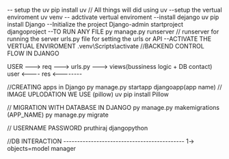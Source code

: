 -- setup the uv
pip install uv // All things will did using uv
--setup the vertual enviroment
uv venv
-- adctivate vertual enviroment
--install dejango
uv pip install Django
--Initialize the project
Django-admin startproject djangoproject
--TO RUN ANY FILE
py manage.py runserver // runserver for running the server
urls.py file for setting the urls or API
--ACTIVATE THE VERTUAL ENVIROMENT 
.venv\Scripts\activate
//BACKEND CONTROL FLOW IN DJANGO

  USER ---> req ---> urls.py ---> views(bussiness logic + DB contact) 
                                user  <----   res <--------

//CREATING apps in Django
py manage.py startapp djangoapp(app name)
// IMAGE UPLODATION WE USE (pillow)
uv pip install Pillow

// MIGRATION WITH DATABASE IN DJANGO
py manage.py makemigrations (APP_NAME)
py manage.py migrate

// USERNAME PASSWORD
pruthiraj djangopython

//DB INTERACTION  --------------------------------------------
1-> objects=model manager